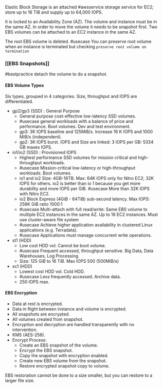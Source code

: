 Elastic Block Storage is an attached #awsservice storage service for EC2; store up to 16 TiB and supply up to 64,000 IOPS.

It is locked to an Availability Zone (AZ). The volume and instance must be in the same AZ. In order to move the volume it needs to be snapshot first. Two EBS volumes can be attached to an EC2 instance in the same AZ.

The root EBS volume is deleted. #usecase You can preserve root volume when an instance is terminated but checking `preserve root volume on termination` 

### [[EBS Snapshots]]
#bestpractice detach the volume to do a snapshot. 

#### EBS Volume Types
Six types, grouped in 4 categories. Size, throughput and IOPS are differentiated.
- gp2/gp3 (SSD) : General Purpose
	- General purpose cost-effective low-latency SSD volumes.
	- #usecase general workloads with a balance of price and performance. Boot volumes. Dev and test environment.
	- gp3: 3K IOPS baseline and 125MiB/s. Increase 16 K IOPS and 1000 MiB/s (independent).
	- gp2: 3K IOPS burst. IOPS and Size are linked: 3 IOPS per GB: 5334 GB maxes IOPS.
- io1/io2 (SSD) : Provisioned IOPS
	- Highest performance SSD volumes for mission critical and high-throughput workloads.
	- #usecase Mission-critical low-latency or high-throughput workloads. Boot volumes.
	- io1 and io2 Size: 4GB-16TB. Max: 64K IOPS only for Nitro EC2; 32K IOPS for others. io2 is better than io 1 because you get more durability and more IOPS per GiB. #usecase More than 32K IOPS with Nitro EC2.
	- io2 Block Express (4GiB - 64TiB) sub-second latency. Max IOPS: 256K GiB ratio 1000:1
	- #usecase Multi-attach with full read/write: Same EBS volume to multiple EC2 instances in the same AZ. Up to 16 EC2 instances. Must use cluster-aware file system
	- #usecase Achieve higher application availability in clustered Linux applications (e.g. Terradata). 
	- #usecase Applications must manage concurrent write operations.
- st1 (HDD)
	- Low cost HDD vol. Cannot be boot volume.
	- #usecase Frequent accessed, throughput sensitive. Big Data, Data Warehouses, Log Processing.
	- Size: 125 GiB to 16 TiB. Max IOPS 500 (500MiB/s)
- sc1 (HDD)
	- Lowest cost HDD vol. Cold HDD.
	- #usecase Less frequently accessed. Archive data.
	- 250 IOPS max.
#### EBS Encryption
- Data at rest is encrypted.
- Data in flight between instance and volume is encrypted.
- All snapshots are encrypted.
- All volumes created from snapshot.
- Encryption and decryption are handled transparently with no intervention.
- KMS (AES-256).
- Encrypt Process:
	- Create an EBS snapshot of the volume.
	- Encrypt the EBS snapshot.
	- Copy the snapshot with encryption enabled.
	- Create new EBS volume from the snapshot.
	- Restore encrypted snapshot copy to volume.
	
EBS restoration cannot be done to a size smaller, but you can restore to a larger file size.